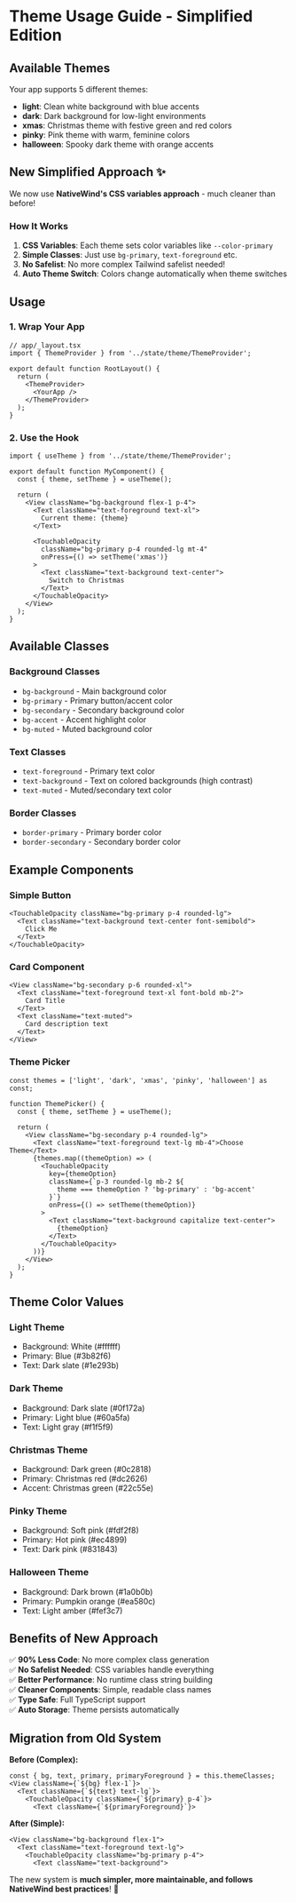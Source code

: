 # Theme Usage Guide - Simplified Edition

## Available Themes

Your app supports 5 different themes:
- **light**: Clean white background with blue accents
- **dark**: Dark background for low-light environments  
- **xmas**: Christmas theme with festive green and red colors
- **pinky**: Pink theme with warm, feminine colors
- **halloween**: Spooky dark theme with orange accents

## New Simplified Approach ✨

We now use **NativeWind's CSS variables approach** - much cleaner than before!

### How It Works

1. **CSS Variables**: Each theme sets color variables like `--color-primary`
2. **Simple Classes**: Just use `bg-primary`, `text-foreground` etc.
3. **No Safelist**: No more complex Tailwind safelist needed!
4. **Auto Theme Switch**: Colors change automatically when theme switches

## Usage

### 1. Wrap Your App

```tsx
// app/_layout.tsx
import { ThemeProvider } from '../state/theme/ThemeProvider';

export default function RootLayout() {
  return (
    <ThemeProvider>
      <YourApp />
    </ThemeProvider>
  );
}
```

### 2. Use the Hook

```tsx
import { useTheme } from '../state/theme/ThemeProvider';

export default function MyComponent() {
  const { theme, setTheme } = useTheme();

  return (
    <View className="bg-background flex-1 p-4">
      <Text className="text-foreground text-xl">
        Current theme: {theme}
      </Text>
      
      <TouchableOpacity 
        className="bg-primary p-4 rounded-lg mt-4"
        onPress={() => setTheme('xmas')}
      >
        <Text className="text-background text-center">
          Switch to Christmas
        </Text>
      </TouchableOpacity>
    </View>
  );
}
```

## Available Classes

### Background Classes
- `bg-background` - Main background color
- `bg-primary` - Primary button/accent color
- `bg-secondary` - Secondary background color  
- `bg-accent` - Accent highlight color
- `bg-muted` - Muted background color

### Text Classes  
- `text-foreground` - Primary text color
- `text-background` - Text on colored backgrounds (high contrast)
- `text-muted` - Muted/secondary text color

### Border Classes
- `border-primary` - Primary border color
- `border-secondary` - Secondary border color

## Example Components

### Simple Button
```tsx
<TouchableOpacity className="bg-primary p-4 rounded-lg">
  <Text className="text-background text-center font-semibold">
    Click Me
  </Text>
</TouchableOpacity>
```

### Card Component
```tsx
<View className="bg-secondary p-6 rounded-xl">
  <Text className="text-foreground text-xl font-bold mb-2">
    Card Title
  </Text>
  <Text className="text-muted">
    Card description text
  </Text>
</View>
```

### Theme Picker
```tsx
const themes = ['light', 'dark', 'xmas', 'pinky', 'halloween'] as const;

function ThemePicker() {
  const { theme, setTheme } = useTheme();
  
  return (
    <View className="bg-secondary p-4 rounded-lg">
      <Text className="text-foreground text-lg mb-4">Choose Theme</Text>
      {themes.map((themeOption) => (
        <TouchableOpacity
          key={themeOption}
          className={`p-3 rounded-lg mb-2 ${
            theme === themeOption ? 'bg-primary' : 'bg-accent'
          }`}
          onPress={() => setTheme(themeOption)}
        >
          <Text className="text-background capitalize text-center">
            {themeOption}
          </Text>
        </TouchableOpacity>
      ))}
    </View>
  );
}
```

## Theme Color Values

### Light Theme
- Background: White (#ffffff)
- Primary: Blue (#3b82f6) 
- Text: Dark slate (#1e293b)

### Dark Theme
- Background: Dark slate (#0f172a)
- Primary: Light blue (#60a5fa)
- Text: Light gray (#f1f5f9)

### Christmas Theme
- Background: Dark green (#0c2818)
- Primary: Christmas red (#dc2626)
- Accent: Christmas green (#22c55e)

### Pinky Theme  
- Background: Soft pink (#fdf2f8)
- Primary: Hot pink (#ec4899)
- Text: Dark pink (#831843)

### Halloween Theme
- Background: Dark brown (#1a0b0b)
- Primary: Pumpkin orange (#ea580c) 
- Text: Light amber (#fef3c7)

## Benefits of New Approach

✅ **90% Less Code**: No more complex class generation  
✅ **No Safelist Needed**: CSS variables handle everything  
✅ **Better Performance**: No runtime class string building  
✅ **Cleaner Components**: Simple, readable class names  
✅ **Type Safe**: Full TypeScript support  
✅ **Auto Storage**: Theme persists automatically  

## Migration from Old System

**Before (Complex):**
```tsx
const { bg, text, primary, primaryForeground } = this.themeClasses;
<View className={`${bg} flex-1`}>
  <Text className={`${text} text-lg`}>
    <TouchableOpacity className={`${primary} p-4`}>
      <Text className={`${primaryForeground}`}>
```

**After (Simple):**
```tsx
<View className="bg-background flex-1">
  <Text className="text-foreground text-lg">
    <TouchableOpacity className="bg-primary p-4">
      <Text className="text-background">
```

The new system is **much simpler, more maintainable, and follows NativeWind best practices**! 🎉
